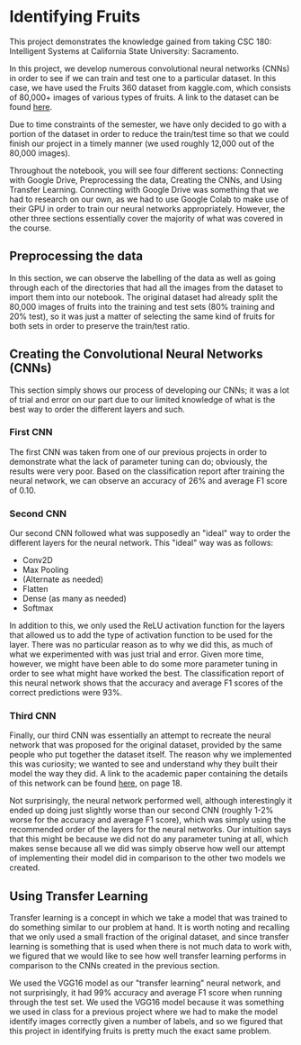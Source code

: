 # Identifying Fruits

This project demonstrates the knowledge gained from taking CSC 180: Intelligent Systems at California State University: Sacramento. 

In this project, we develop numerous convolutional neural networks (CNNs) in order to see if we can train and test one to a particular dataset. In this case, we have used the Fruits 360 dataset from kaggle.com, which consists of 80,000+ images of various types of fruits. A link to the dataset can be found [here](https://www.kaggle.com/moltean/fruits).

Due to time constraints of the semester, we have only decided to go with a portion of the dataset in order to reduce the train/test time so that we could finish our project in a timely manner (we used roughly 12,000 out of the 80,000 images). 

Throughout the notebook, you will see four different sections: Connecting with Google Drive, Preprocessing the data, Creating the CNNs, and Using Transfer Learning. Connecting with Google Drive was something that we had to research on our own, as we had to use Google Colab to make use of their GPU in order to train our neural networks appropriately. However, the other three sections essentially cover the majority of what was covered in the course.

## Preprocessing the data

In this section, we can observe the labelling of the data as well as going through each of the directories that had all the images from the dataset to import them into our notebook. The original dataset had already split the 80,000 images of fruits into the training and test sets (80% training and 20% test), so it was just a matter of selecting the same kind of fruits for both sets in order to preserve the train/test ratio.

## Creating the Convolutional Neural Networks (CNNs)

This section simply shows our process of developing our CNNs; it was a lot of trial and error on our part due to our limited knowledge of what is the best way to order the different layers and such.

### First CNN
The first CNN was taken from one of our previous projects in order to demonstrate what the lack of parameter tuning can do; obviously, the results were very poor. Based on the classification report after training the neural network, we can observe an accuracy of 26% and average F1 score of 0.10.

### Second CNN
Our second CNN followed what was supposedly an "ideal" way to order the different layers for the neural network. This "ideal" way was as follows:

- Conv2D 
- Max Pooling
- (Alternate as needed)
- Flatten
- Dense (as many as needed)
- Softmax

In addition to this, we only used the ReLU activation function for the layers that allowed us to add the type of activation function to be used for the layer. There was no particular reason as to why we did this, as much of what we experimented with was just trial and error. Given more time, however, we might have been able to do some more parameter tuning in order to see what might have worked the best. The classification report of this neural network shows that the accuracy and average F1 scores of the correct predictions were 93%.

### Third CNN
Finally, our third CNN was essentially an attempt to recreate the neural network that was proposed for the original dataset, provided by the same people who put together the dataset itself. The reason why we implemented this was curiosity; we wanted to see and understand why they built their model the way they did. A link to the academic paper containing the details of this network can be found [here](https://www.researchgate.net/publication/321475443_Fruit_recognition_from_images_using_deep_learning), on page 18.

Not surprisingly, the neural network performed well, although interestingly it ended up doing just slightly worse than our second CNN (roughly 1-2% worse for the accuracy and average F1 score), which was simply using the recommended order of the layers for the neural networks. Our intuition says that this might be because we did not do any parameter tuning at all, which makes sense because all we did was simply observe how well our attempt of implementing their model did in comparison to the other two models we created.

## Using Transfer Learning
Transfer learning is a concept in which we take a model that was trained to do something similar to our problem at hand. It is worth noting and recalling that we only used a small fraction of the original dataset, and since transfer learning is something that is used when there is not much data to work with, we figured that we would like to see how well transfer learning performs in comparison to the CNNs created in the previous section.

We used the VGG16 model as our "transfer learning" neural network, and not surprisingly, it had 99% accuracy and average F1 score when running through the test set. We used the VGG16 model because it was something we used in class for a previous project where we had to make the model identify images correctly given a number of labels, and so we figured that this project in identifying fruits is pretty much the exact same problem.
